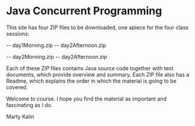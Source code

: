 # Java Concurrent Programming

This site has four ZIP files to be downloaded, one apiece for the four class sessions:

   -- day1Morning.zip
   -- day2Afternoon.zip

   -- day2Morning.zip
   -- day2Afternoon.zip

Each of these ZIP files contains Java source code together with text documents,
which provide overview and summary. Each ZIP file also has a Readme, which explains
the order in which the material is going to be covered.

Welcome to course. I hope you find the material as important and fascinating as I do.

Marty Kalin

